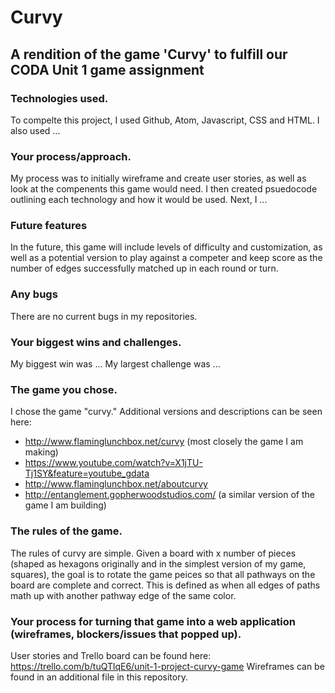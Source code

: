 Curvy
====================
A rendition of the game 'Curvy' to fulfill our CODA Unit 1 game assignment
---------------------
### Technologies used.
To compelte this project, I used Github, Atom, Javascript, CSS and HTML. I also used ...

### Your process/approach.
My process was to initially wireframe and create user stories, as well as look at the compenents this game would need. I then created psuedocode outlining each technology and how it would be used. Next, I ...

### Future features
In the future, this game will include levels of difficulty and customization, as well as a potential version to play against a competer and keep score as the number of edges successfully matched up in each round or turn.

### Any bugs
There are no current bugs in my repositories.

### Your biggest wins and challenges.
My biggest win was ... My largest challenge was ...

### The game you chose.
I chose the game "curvy." Additional versions and descriptions can be seen here:
+ http://www.flaminglunchbox.net/curvy (most closely the game I am making)
+ https://www.youtube.com/watch?v=X1jTU-Tj1SY&feature=youtube_gdata
+ http://www.flaminglunchbox.net/aboutcurvy
+ http://entanglement.gopherwoodstudios.com/ (a similar version of the game I am building)

### The rules of the game.
The rules of curvy are simple. Given a board with x number of pieces (shaped as hexagons originally and in the simplest version of my game, squares), the goal is to rotate the game peices so that all pathways on the board are complete and correct. This is defined as when all edges of paths math up with another pathway edge of the same color.

### Your process for turning that game into a web application (wireframes, blockers/issues that popped up).
User stories and Trello board can be found here: https://trello.com/b/tuQTlqE6/unit-1-project-curvy-game
Wireframes can be found in an additional file in this repository.
